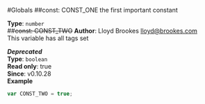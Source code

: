 #Globals
<a name="CONST_ONE"></a>
##const: CONST_ONE
the first important constant

**Type**: `number`  
<a name="CONST_TWO"></a>
##~~const: CONST_TWO~~
**Author**: Lloyd Brookes <lloyd@brookes.com>  
This variable has all tags set

***Deprecated***  
**Type**: `boolean`  
**Read only**: true  
**Since**: v0.10.28  
**Example**  
```js
var CONST_TWO = true;
```

